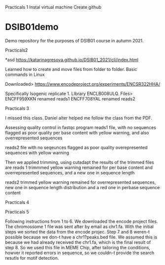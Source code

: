 Practicals 1
Instal virtual machine
Create github
# DSIB01demo
Demo repository for the purposes of DSIB01 course in autumn 2021.

Practicals2

*asd
https://katarinagresova.github.io/DSIB01_2021/cli/index.html

Learned how to create and move files from folder to folder. Basic commands in Linux

Downloaded> https://www.encodeproject.org/experiments/ENCSR322HHA/

Specifically Isogenic replicate 1. LIbrary ENCLB008ULQ. Files>
ENCFF959XKN renamed reads1
ENCFF708YAL renamed reads2

Practicals 3

I missed this class. Daniel alter helped me follow the class from the PDF.

Assessing quality control in fastqc program
reads1 file, 
with no sequences flagged as poor quality
per base content with yellow warning, and also overrepresented sequences

reads2 file
with no seqeunces flagged as poor quality
overepresented sequences with yellow warning

Then we applied trimming, using cutadapt
the results of the trimmed files are
reads 1 trimmmed
yellow warning remained for per base content and overrepresented sequences, and a new one in sequence length

reads2 trimmed
yellow warning remained for overrepresented sequences, new one in sequence length distribution and a red one in perbase sequence content

Practicals 4




Practicals 5

Following instructions from 1 to 6. We downloaded the encode project files. The chromossome 1 file was sent after by email as chr1.fa.
With the initial steps we sorted the data from the encode projec. Step 7 and 8 weren-t possible because we don-t have a chr1?peaks.bed file. We assumed this is because we had already received the chr1.fa, which is the final result of step 8. So we used this file in MEME Chip, after tailoring the conditions, howver it reported errors in sequence, so we couldn-t provide the search resutls for motif detection.




